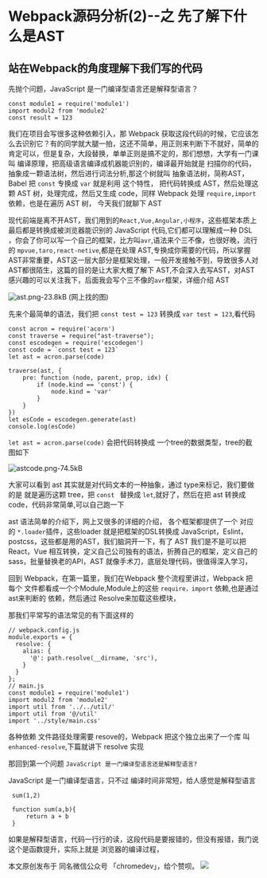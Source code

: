 <!--
 * @Author: hucheng
 * @Date: 2019-08-25 22:06:55
 * @Description: here is des
 -->

# Webpack源码分析(2)--之 先了解下什么是AST

## 站在Webpack的角度理解下我们写的代码

先抛个问题，JavaScript 是一门编译型语言还是解释型语言？

```
const module1 = require('module1')
import modul2 from 'module2' 
const result = 123
```
我们在项目会写很多这种依赖引入，那 Webpack 获取这段代码的时候，它应该怎么去识别它？有的同学就大腿一拍，这还不简单，用正则来判断下不就好，简单的肯定可以，但是复杂，大段替换，单单正则是搞不定的，那们想想，大学有一门课叫 编译原理，把高级语言编译成机器能识别的，编译最开始就是 扫描你的代码，抽象成一颗语法树，然后进行词法分析,那这个树就叫 抽象语法树，简称AST，Babel 把 `const` 专换成 `var` 就是利用 这个特性， 把代码转换成 AST，然后处理这颗 AST 树，处理完成，然后又生成 code，同样 Webpack 处理 `require,import` 依赖，也是在遍历 AST 树， 今天我们就聊下 AST

现代前端是离不开AST，我们用到的`React,Vue,Angular,小程序`，这些框架本质上最后都是转换成被浏览器能识别的 JavaScript 代码,它们都可以理解成一种 DSL ，你会了你可以写一个自己的框架，比方叫`avr`,语法来个三不像，也很好晚，流行的 `mpvue,taro,react-netive`,都是在处理 AST,专换成你需要的代码，所以掌握AST非常重要，AST这一层大部分是框架处理，一般开发接触不到，导致很多人对AST都很陌生，这篇的目的是让大家大概了解下 AST,不会深入去写AST，对AST感兴趣的可以关注我下，后面我会写个三不像的`avr`框架，详细介绍 AST

![ast.png-23.8kB][1]
(网上找的图)

先来个最简单的语法，我们把 `const test = 123` 转换成 `var test = 123`,看代码
```
const acron = require('acorn')
const traverse = require("ast-traverse");
const escodegen = require('escodegen')
const code = `const test = 123`
let ast = acron.parse(code)

traverse(ast, {
    pre: function (node, parent, prop, idx) {
        if (node.kind == 'const') {
            node.kind = 'var'
        }
    }
})
let esCode = escodegen.generate(ast)
console.log(esCode)
```

`let ast = acron.parse(code)` 会把代码转换成 一个tree的数据类型，tree的截图如下

![astcode.png-74.5kB][2]

大家可以看到 ast 其实就是对代码文本的一种抽象，通过 type来标记，我们要做的是 就是遍历这颗 tree，把 `const ` 替换成 `let`,就好了，然后在把 ast 转换成 code，代码非常简单,可以自己跑一下

ast 语法简单的介绍下，网上又很多的详细的介绍，
各个框架都提供了一个 对应的 `*.loader`插件，这些loader 就是把框架的DSL转换成 JavaScript，Eslint，postcss，这些都是用的AST，我们脑洞开一下，有了 AST 我们是不是可以把 React，Vue 相互转换，定义自己公司独有的语法，折腾自己的框架，定义自己的 sass，批量替换老的API，AST 就像手术刀，底层处理代码，很值得深入学习，

回到 Webpack，在第一篇里，我们在Webpack 整个流程里讲过，Webpack 把每个 文件都看成一个个Module,Module上的这些 `require，import` 依赖,也是通过 ast来判断的
依赖，然后通过 Resolve来加载这些模块，

那我们平常写的语法常见的有下面这样的
```
// webpack.config.js
module.exports = {
  resolve: {
    alias: {
      '@': path.resolve(__dirname, 'src'),
    }
  }
};
// main.js
const module1 = require('module1')
import modul2 from 'module2' 
import util from '../../util/'
import util from '@/util'
import '../style/main.css'
```
各种依赖 文件路径处理需要 resove的，Webpack 把这个独立出来了一个库 叫 `enhanced-resolve`,下篇就讲下 resolve 实现

那回到第一个问题  `JavaScript 是一门编译型语言还是解释型语言?`

JavaScript 是一门编译型语言，只不过 编译时间非常短，给人感觉是解释型语言

```
 sum(1,2)
 
 function sum(a,b){
     return a + b
 }
```
如果是解释型语言，代码一行行的读，这段代码是要报错的，但没有报错，我门说这个是函数提升，实际上就是 浏览器的编译过程，

本文原创发布于 同名微信公众号 「chromedev」，给个赞呗。 
![](http://static.zybuluo.com/hucheng91/99oeoytq6nxe6j89u1jsrfvk/0.jpeg)

  [1]: https://user-gold-cdn.xitu.io/2019/8/25/16cc913078a05c3b?w=707&h=184&f=jpeg&s=24348
  [2]: https://user-gold-cdn.xitu.io/2019/8/25/16cc913078e97498?w=750&h=766&f=png&s=76269
